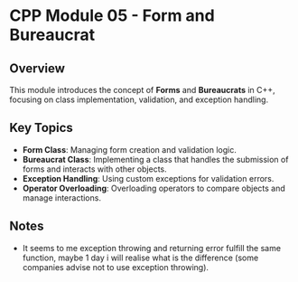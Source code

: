 # CPP Module 05 - Form and Bureaucrat

## Overview
This module introduces the concept of **Forms** and **Bureaucrats** in C++, focusing on class implementation, validation, and exception handling.

## Key Topics
- **Form Class**: Managing form creation and validation logic.
- **Bureaucrat Class**: Implementing a class that handles the submission of forms and interacts with other objects.
- **Exception Handling**: Using custom exceptions for validation errors.
- **Operator Overloading**: Overloading operators to compare objects and manage interactions.

## Notes
- It seems to me exception throwing and returning error fulfill the same function, maybe 1 day i will realise what is the difference (some companies advise not to use exception throwing).
